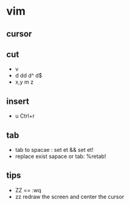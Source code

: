 # vim
## cursor

## cut
- v
- d dd d^ d$
- x,y m z

## insert

- u Ctrl+r

## tab
- tab to spacae : set et && set et!
- replace exist sapace or tab: %retab!

## tips
- ZZ == :wq
- zz redraw the screen and center the cursor
